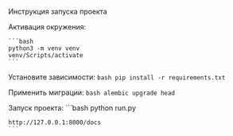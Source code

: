 Инструкция запуска проекта

Активация окружения:

    ```bash
    python3 -m venv venv
    venv/Scripts/activate
    ```

Установите зависимости:
    ```bash
    pip install -r requirements.txt
    ```

Применить миграции:
    ```bash
    alembic upgrade head
    ```

Запуск проекта:
    ```bash
    python run.py

    http://127.0.0.1:8000/docs
    ```
